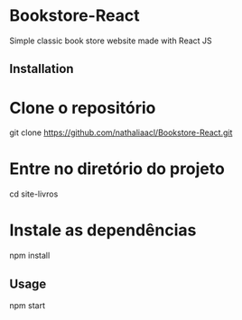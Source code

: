 # Bookstore-React
Simple classic book store website made with React JS

## Installation
# Clone o repositório
git clone  https://github.com/nathaliaacl/Bookstore-React.git 

# Entre no diretório do projeto
cd site-livros

# Instale as dependências
npm install

## Usage 
npm start
